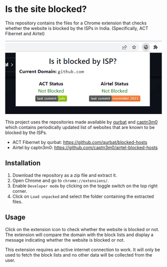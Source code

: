 # Is the site blocked?

This repository contains the files for a Chrome extension that checks whether the website is blocked by the ISPs in India. (Specifically, ACT Fibernet and Airtel)

![Extension on display](images/display.png)

This project uses the repositories made available by [qurbat](https://github.com/qurbat) and [captn3m0](https://github.com/captn3m0) which contains periodically updated list of websites that are known to be blocked by the ISPs.
* ACT Fibernet by qurbat: https://github.com/qurbat/blocked-hosts
* Airtel by captn3m0: https://github.com/captn3m0/airtel-blocked-hosts

## Installation

1. Download the repository as a zip file and extract it.
2. Open Chrome and go to `chrome://extensions/`.
3. Enable `Developer mode` by clicking on the toggle switch on the top right corner.
4. Click on `Load unpacked` and select the folder containing the extracted files.

## Usage

Click on the extension icon to check whether the website is blocked or not. The extension will compare the domain with the block lists and display a message indicating whether the website is blocked or not.

This extension requires an active internet connection to work. It will only be used to fetch the block lists and no other data will be collected from the user.